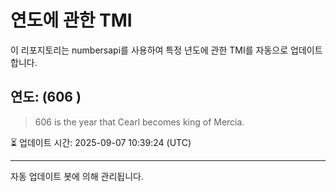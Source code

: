 
# 연도에 관한 TMI

이 리포지토리는 numbersapi를 사용하여 특정 년도에 관한 TMI를 자동으로 업데이트합니다.

## 연도: (606 )
> 606 is the year that Cearl becomes king of Mercia.

⏳ 업데이트 시간: 2025-09-07 10:39:24 (UTC)

---
자동 업데이트 봇에 의해 관리됩니다.
